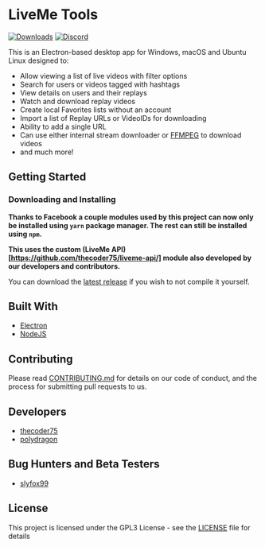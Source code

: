 # LiveMe Tools

[![Downloads](https://img.shields.io/github/downloads/thecoder75/liveme-tools/total.svg)]()
[![Discord](https://img.shields.io/discord/340106715334836224.svg)](https://discord.gg/A5p2aF4)

This is an Electron-based desktop app for Windows, macOS and Ubuntu Linux designed to:
- Allow viewing a list of live videos with filter options
- Search for users or videos tagged with hashtags
- View details on users and their replays
- Watch and download replay videos
- Create local Favorites lists without an account
- Import a list of Replay URLs or VideoIDs for downloading
- Ability to add a single URL
- Can use either internal stream downloader or [FFMPEG](ffmpeg.md) to download videos
- and much more!

## Getting Started

### Downloading and Installing

**Thanks to Facebook a couple modules used by this project can now only be installed using `yarn` 
package manager.  The rest can still be installed using `npm`.**

**This uses the custom (LiveMe API)[https://github.com/thecoder75/liveme-api/] module also developed by our developers and contributors.**

You can download the [latest release](https://github.com/thecoder75/liveme-tools/releases/latest)
if you wish to not compile it yourself.

## Built With
* [Electron](http://electron.atom.io)
* [NodeJS](http://nodejs.org)

## Contributing
Please read [CONTRIBUTING.md](CONTRIBUTING.md) 
for details on our code of conduct, and the process for submitting pull 
requests to us.

## Developers
* [thecoder75](https://github.com/thecoder75)
* [polydragon](https://github.com/polydragon)

## Bug Hunters and Beta Testers
* [slyfox99](https://github.com/slyfox99)

## License
This project is licensed under the GPL3 License - see the [LICENSE](LICENSE) 
file for details

